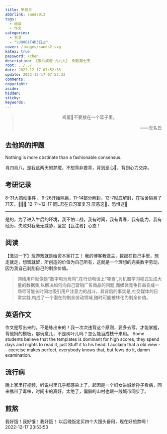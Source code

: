 ```yaml
---
title: 甲辰日
abbrlink: sands013
tags:
  - 阅读
  - 作文
categories:
  - 生活
  - "\U0001F4D3日志"
cover: /images/sands2.svg
katex: true
password: +chen
description: 【聚沙成塔·九九九】 倒数第七天
root: ../../
date: 2022-12-17 07:52:33
update: 2022-12-17 07:52:33
comments:
copyright:
aside:
hidden:
sticky:
keywords:
---
```


> <center>鸡蛋🥚不要放在一个篮子里。</center>
> <p align="right">——无名氏</p>
## 去他妈的押题
Nothing is more obstinate than a fashionable consensus.

肖四肖八，是我这两天的梦魇，不想背非要背，背到恶心🤢，背到心力交瘁。
## 考研记录
8-31大撼动事件，
9-26开始隔离，11-14部分解封，12-7彻底解封，在宿舍隔离了71天，🐶🌞🏫
12-7～12-17 同L君在自习室复习
厌恶这🏫，恐惧这🏫

----
是的，为了进入牛后的环境，我不怕二战，我有时间，我有青春，我有能力，我有经历，失败对我毫无威胁，坚定【瓦注者】心态！

## 阅读
【激进一下】玩游戏就是给资本家打工！
我的博客我做主，数据在自己手里，想走就走，想留就留，所创造的价值为自己所有，这就是一个理想的完美数字劳动，因为我自己剥削自己的剩余价值。
> 网络用户就像是“数字电池母鸡”,在行动电话上“啄食”,为机器学习程式生成大量的数据集,以解决如何向自己营销广告商品的问题,而媒体竞争日益变成一场尽可能长时间地吸引用户注意力的战斗。其背后的事实是,社交媒体的日常实践,构成了一个潜在的剩余劳动领域,随时可能被转化为剩余价值。

## 英语作文
作文是写出来的，不是练出来的！我一次次违背这个原则，要多去写，才能掌握，背他妈的模板，那玩意儿，不是树叶儿吗？怎么能当成枝干来用。
Some students believe that the templates is dominant for high scores, they spend days and nights to read it, just Stuff it to his head.
I acclaim that a old view -- exercise makes perfect, everybody knows that, but fews do it, damm examination.

## 流行病
晚上家里打视频，听说村里几乎都感染上了，起因是一个妇女进城给孙子看病，回来携带了毒株，时间卡的真好，太绝了，偏僻的山村也跟一线城市同步了。

## 煎熬
我好饿！我好饿！我好饿！
以后晚饭定买四个大馒头备用，现在好煎熬啊！
2022-12-17 23:53:53
